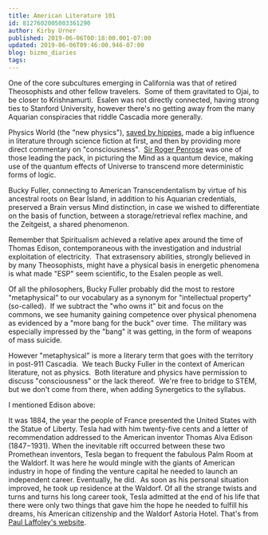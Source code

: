 ```yaml
---
title: American Literature 101
id: 8127602005003361290
author: Kirby Urner
published: 2019-06-06T00:18:00.001-07:00
updated: 2019-06-06T09:46:00.946-07:00
blog: bizmo_diaries
tags: 
---
```


One of the core subcultures emerging in California was that of retired Theosophists and other fellow travelers.  Some of them gravitated to Ojai, to be closer to Krishnamurti.  Esalen was not directly connected, having strong ties to Stanford University, however there's no getting away from the many Aquarian conspiracies that riddle Cascadia more generally.

Physics World (the "new physics"), [saved by hippies](https://www.hippiessavedphysics.com/), made a big influence in literature through science fiction at first, and then by providing more direct commentary on "consciousness".  [Sir Roger Penrose](http://www.grunch.net/synergetics/mathsummit.html) was one of those leading the pack, in picturing the Mind as a quantum device, making use of the quantum effects of Universe to transcend more deterministic forms of logic.

Bucky Fuller, connecting to American Transcendentalism by virtue of his ancestral roots on Bear Island, in addition to his Aquarian credentials, preserved a Brain versus Mind distinction, in case we wished to differentiate on the basis of function, between a storage/retrieval reflex machine, and the Zeitgeist, a shared phenomenon.

Remember that Spiritualism achieved a relative apex around the time of Thomas Edison, contemporaneous with the investigation and industrial exploitation of electricity.  That extrasensory abilities, strongly believed in by many Theosophists, might have a physical basis in energetic phenomena is what made "ESP" seem scientific, to the Esalen people as well.

Of all the philosophers, Bucky Fuller probably did the most to restore "metaphysical" to our vocabulary as a synonym for "intellectual property" (so-called).  If we subtract the "who owns it" bit and focus on the commons, we see humanity gaining competence over physical phenomena as evidenced by a "more bang for the buck" over time.  The military was especially impressed by the "bang" it was getting, in the form of weapons of mass suicide.

However "metaphysical" is more a literary term that goes with the territory in post-911 Cascadia.  We teach Bucky Fuller in the context of American literature, not as physics.  Both literature and physics have permission to discuss "consciousness" or the lack thereof.  We're free to bridge to STEM, but we don't come from there, when adding Synergetics to the syllabus.

I mentioned Edison above: 

It was 1884, the year the people of France presented the United States 
with the Statue of Liberty. Tesla had with him twenty-five cents and a 
letter of recommendation addressed to the American inventor Thomas Alva 
Edison (1847−1931). When the inevitable rift occurred between these two 
Promethean inventors, Tesla began to frequent the fabulous Palm Room at 
the Waldorf. It was here he would mingle with the giants of American 
industry in hope of finding the venture capital he needed to launch an 
independent career. Eventually, he did.  As soon as his personal 
situation improved, he took up residence at the Waldorf. Of all the 
strange twists and turns and turns his long career took, Tesla admitted 
at the end of his life that there were only two things that gave him the
 hope he needed to fulfill his dreams, his American citizenship and the 
Waldorf Astoria Hotel. 
That's from [Paul Laffoley's website](https://paullaffoley.net/writings-2/homage-to-gaudi/).